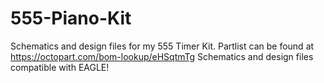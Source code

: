 # 555-Piano-Kit
Schematics and design files for my 555 Timer Kit. Partlist can be found at https://octopart.com/bom-lookup/eHSqtmTg Schematics and design files compatible with EAGLE!
